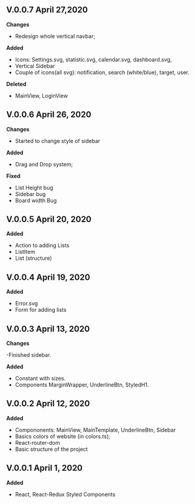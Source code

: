 ## V.0.0.7 April 27,2020

**Changes**

-   Redesign whole vertical navbar;

**Added**

-   Icons: Settings.svg, statistic.svg, calendar.svg, dashboard.svg,
-   Vertical Sidebar
-   Couple of icons(all svg): notification, search (white/blue), target, user.

**Deleted**

-   MainView, LoginView

## V.0.0.6 April 26, 2020

**Changes**

-   Started to change style of sidebar

**Added**

-   Drag and Drop system;

**Fixed**

-   List Height bug
-   Sidebar bug
-   Board width Bug

## V.0.0.5 April 20, 2020

**Added**

-   Action to adding Lists
-   ListItem
-   List (structure)

## V.0.0.4 April 19, 2020

**Added**

-   Error.svg
-   Form for adding lists

## V.0.0.3 April 13, 2020

**Changes**

-Finished sidebar.

**Added**

-   Constant with sizes.
-   Components MarginWrapper, UnderlineBtn, StyledH1.

## V.0.0.2 April 12, 2020

**Added**

-   Compononents: MainView, MainTemplate, UnderlineBtn, Sidebar
-   Basics colors of website (in colors.ts);
-   React-router-dom
-   Basic structure of the project

## V.0.0.1 April 1, 2020

**Added**

-   React, React-Redux Styled Components
